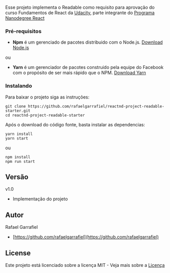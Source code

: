Esse projeto implementa o Readable como requisito para aprovação do curso Fundamentos de React da [Udacity](https://www.udacity.com/), parte integrante do [Programa Nanodegree React](https://udacity.com/course/nd019)

### Pré-requisitos

* **Npm** é um gerenciado de pacotes distribuido com o Node.js. [Download Node.js](https://nodejs.org/en/download/)

ou

* **Yarn** é um gerenciador de pacotes construido pela equipe do Facebook com o propósito de ser mais rápido que o NPM.  [Download Yarn](https://yarnpkg.com/en/docs/install)

### Instalando

Para baixar o projeto siga as instruções:

```
git clone https://github.com/rafaelgarrafiel/reactnd-project-readable-starter.git
cd reactnd-project-readable-starter
```

Após o download do código fonte, basta instalar as dependencias:

```
yarn install
yarn start
```

ou 

```
npm install
npm run start
```

## Versão

v1.0 
* Implementação do projeto 

## Autor

Rafael Garrafiel
* [https://github.com/rafaelgarrafiel](https://github.com/rafaelgarrafiel)

## License

Este projeto está licenciado sobre a licença MIT - Veja mais sobre a [Licença](https://opensource.org/licenses/MIT)
